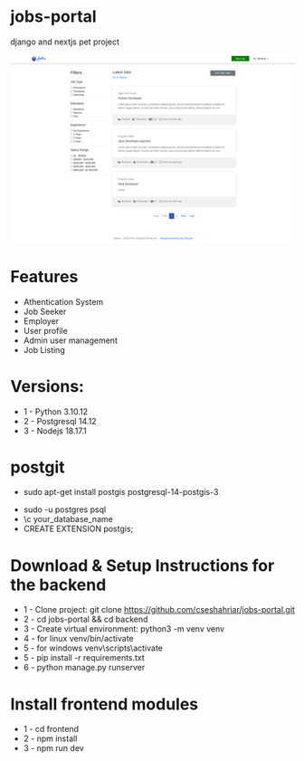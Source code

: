 # jobs-portal
django and nextjs pet project

![DEMO](https://github.com/cseshahriar/jobs-portal/blob/main/backend/images/home.png)


# Features
* Athentication System
* Job Seeker
* Employer
* User profile
* Admin user management
* Job Listing

# Versions:
* 1 - Python 3.10.12
* 2 - Postgresql 14.12
* 3 - Nodejs 18.17.1

# postgit
* sudo apt-get install postgis postgresql-14-postgis-3
- sudo -u postgres psql
- \c your_database_name
- CREATE EXTENSION postgis;

# Download & Setup Instructions for the backend
* 1 - Clone project: git clone https://github.com/cseshahriar/jobs-portal.git
* 2 - cd jobs-portal && cd backend
* 3 - Create virtual environment: python3 -m venv venv
* 4 - for linux venv/bin/activate
* 5 - for windows venv\scripts\activate
* 5 - pip install -r requirements.txt
* 6 - python manage.py runserver

# Install frontend modules
* 1 - cd frontend
* 2 - npm install
* 3 - npm run dev
